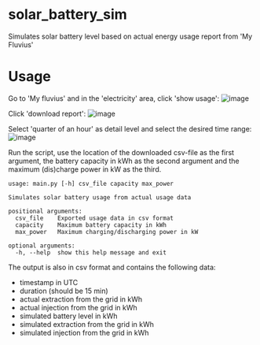 # solar_battery_sim
Simulates solar battery level based on actual energy usage report from 'My Fluvius'

# Usage

Go to 'My fluvius' and in the 'electricity' area, click 'show usage':
![image](https://user-images.githubusercontent.com/34370173/180648656-1857830a-b2ff-4eca-9eaa-a9c43c779501.png)

Click 'download report':
![image](https://user-images.githubusercontent.com/34370173/180648611-e16d7816-e78b-48b6-a6e9-754357691a0e.png)

Select 'quarter of an hour' as detail level and select the desired time range:
![image](https://user-images.githubusercontent.com/34370173/180648727-c77860c9-0b01-446d-9ff8-b43d9743ecb5.png)

Run the script, use the location of the downloaded csv-file as the first argument, the battery capacity in kWh as the second argument and the maximum (dis)charge power in kW as the third.

```
usage: main.py [-h] csv_file capacity max_power

Simulates solar battery usage from actual usage data

positional arguments:
  csv_file    Exported usage data in csv format
  capacity    Maximum battery capacity in kWh
  max_power   Maximum charging/discharging power in kW

optional arguments:
  -h, --help  show this help message and exit
```

The output is also in csv format and contains the following data:
- timestamp in UTC
- duration (should be 15 min)
- actual extraction from the grid in kWh
- actual injection from the grid in kWh
- simulated battery level in kWh
- simulated extraction from the grid in kWh
- simulated injection from the grid in kWh
